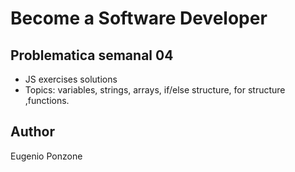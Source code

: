 # Become a Software Developer

## Problematica semanal 04
-  JS exercises solutions
-  Topics: variables, strings, arrays, if/else structure, for structure ,functions.  


## Author
Eugenio Ponzone